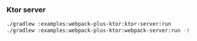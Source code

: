 ### Ktor server
```sh
./gradlew :examples:webpack-plus-ktor:ktor-server:run
./gradlew :examples:webpack-plus-ktor:webpack-server:run -t
```
